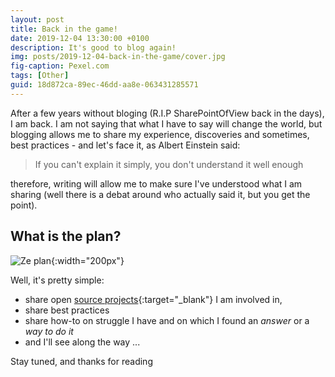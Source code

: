 ```yaml
---
layout: post
title: Back in the game!
date: 2019-12-04 13:30:00 +0100
description: It's good to blog again!
img: posts/2019-12-04-back-in-the-game/cover.jpg
fig-caption: Pexel.com
tags: [Other]
guid: 18d872ca-89ec-46dd-aa8e-063431285571
---
```

After a few years without bloging (R.I.P SharePointOfView back in the days), I am back. I am not saying that what I have to say will change the world, but blogging allows me to share my experience, discoveries and sometimes, best practices - and let's face it, as Albert Einstein said:

>If you can't explain it simply, you don't understand it well enough

therefore, writing will allow me to make sure I've understood what I am sharing (well there is a debat around who actually said it, but you get the point).

## What is the plan?

![Ze plan]({{site.baseurl}}/assets/img/posts/2019-12-04-back-in-the-game/plan.jpg){:width="200px"}

Well, it's pretty simple:

* share open [source projects](https://github.com/jchomarat){:target="_blank"} I am involved in,
* share best practices
* share how-to on struggle I have and on which I found an *answer* or a *way to do it*
* and I'll see along the way ...

Stay tuned, and thanks for reading
